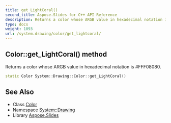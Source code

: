 ```yaml
---
title: get_LightCoral()
second_title: Aspose.Slides for C++ API Reference
description: Returns a color whose ARGB value in hexadecimal notation is #FFF08080.
type: docs
weight: 1093
url: /system.drawing/color/get_lightcoral/
---
```

## Color::get_LightCoral() method


Returns a color whose ARGB value in hexadecimal notation is #FFF08080.

```cpp
static Color System::Drawing::Color::get_LightCoral()
```

## See Also

* Class [Color](../)
* Namespace [System::Drawing](../../)
* Library [Aspose.Slides](../../../)
